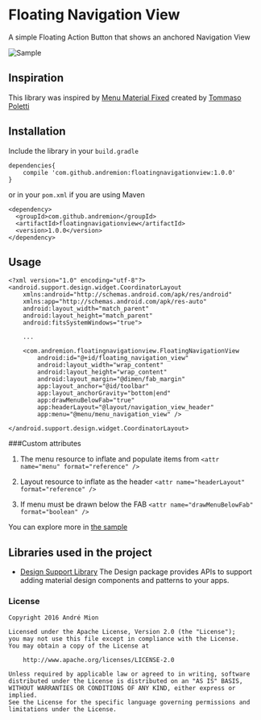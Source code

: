 # Floating Navigation View

A simple Floating Action Button that shows an anchored Navigation View

![Sample](https://raw.githubusercontent.com/andremion/Floating-Navigation-View/master/art/sample.gif)

## Inspiration

This library was inspired by [Menu Material Fixed](http://www.uplabs.com/posts/menu-material-fixed) created by [Tommaso Poletti](http://www.uplabs.com/tomma5o)

## Installation

Include the library in your `build.gradle`

    dependencies{
        compile 'com.github.andremion:floatingnavigationview:1.0.0'
    }

or in your `pom.xml` if you are using Maven

    <dependency>
      <groupId>com.github.andremion</groupId>
      <artifactId>floatingnavigationview</artifactId>
      <version>1.0.0</version>
    </dependency>

## Usage

    <?xml version="1.0" encoding="utf-8"?>
    <android.support.design.widget.CoordinatorLayout
        xmlns:android="http://schemas.android.com/apk/res/android"
        xmlns:app="http://schemas.android.com/apk/res-auto"
        android:layout_width="match_parent"
        android:layout_height="match_parent"
        android:fitsSystemWindows="true">
    
        ...
    
        <com.andremion.floatingnavigationview.FloatingNavigationView
            android:id="@+id/floating_navigation_view"
            android:layout_width="wrap_content"
            android:layout_height="wrap_content"
            android:layout_margin="@dimen/fab_margin"
            app:layout_anchor="@id/toolbar"
            app:layout_anchorGravity="bottom|end"
            app:drawMenuBelowFab="true"
            app:headerLayout="@layout/navigation_view_header"
            app:menu="@menu/menu_navigation_view" />
    
    </android.support.design.widget.CoordinatorLayout>

###Custom attributes

1. The menu resource to inflate and populate items from
`<attr name="menu" format="reference" />`
    
2. Layout resource to inflate as the header
`<attr name="headerLayout" format="reference" />`
    
3. If menu must be drawn below the FAB
`<attr name="drawMenuBelowFab" format="boolean" />`

You can explore more in [the sample](https://github.com/andremion/Floating-Navigation-View/tree/master/sample/src/main/java/com/andremion/floatingnavigationview/sample) 

## Libraries used in the project

* [Design Support Library](http://developer.android.com/intl/pt-br/tools/support-library/features.html#design)
The Design package provides APIs to support adding material design components and patterns to your apps.

### License

    Copyright 2016 André Mion

    Licensed under the Apache License, Version 2.0 (the "License");
    you may not use this file except in compliance with the License.
    You may obtain a copy of the License at

        http://www.apache.org/licenses/LICENSE-2.0

    Unless required by applicable law or agreed to in writing, software
    distributed under the License is distributed on an "AS IS" BASIS,
    WITHOUT WARRANTIES OR CONDITIONS OF ANY KIND, either express or implied.
    See the License for the specific language governing permissions and
    limitations under the License.
